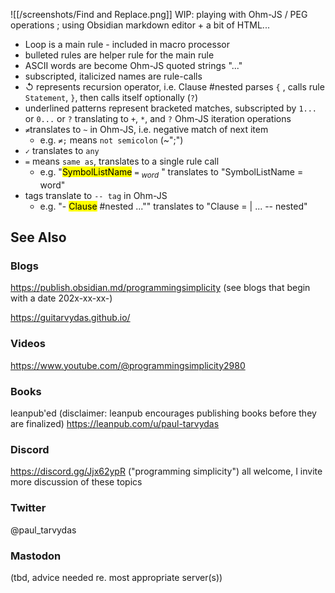 ![[/screenshots/Find and Replace.png]]
WIP: playing with Ohm-JS / PEG operations ; using Obsidian markdown editor + a bit of HTML...

- Loop is a main rule - included in macro processor
- bulleted rules are helper rule for the main rule
- ASCII words are become Ohm-JS quoted strings "..."
- subscripted, italicized names are rule-calls
- ↺ represents recursion operator, i.e. Clause #nested parses `{` , calls rule `Statement`, `}`, then calls itself optionally (`?`)
- underlined patterns represent bracketed matches, subscripted by `1...` or `0...` or `?` translating to `+`, `*`, and `?` Ohm-JS iteration operations
- `≠`translates to `~` in Ohm-JS, i.e. negative match of next item
	- e.g. `≠;` means `not semicolon` (~";")
- `✓` translates to `any`
- `=` means `same as`, translates to a single rule call
	- e.g. "<mark>SymbolListName</mark>       `=` <sub><i>word</i></sub> " translates to "SymbolListName = word" 
- tags translate to `-- tag` in Ohm-JS
	- e.g.  "- <mark>Clause</mark> #nested ...""  translates to "Clause = | ... -- nested"


## See Also
### Blogs
https://publish.obsidian.md/programmingsimplicity (see blogs that begin with a date 202x-xx-xx-)

https://guitarvydas.github.io/
### Videos
https://www.youtube.com/@programmingsimplicity2980
### Books
leanpub'ed (disclaimer: leanpub encourages publishing books before they are finalized)
https://leanpub.com/u/paul-tarvydas
### Discord
https://discord.gg/Jjx62ypR  ("programming simplicity") all welcome, I invite more discussion of these topics
### Twitter
@paul_tarvydas
### Mastodon
(tbd, advice needed re. most appropriate server(s))

<script src="https://utteranc.es/client.js" 
        repo="guitarvydas/guitarvydas.github.io" 
        issue-term="pathname" 
        theme="github-light" 
        crossorigin="anonymous" 
        async> 
</script> 

